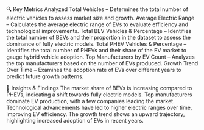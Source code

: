 🔍 Key Metrics Analyzed
Total Vehicles – Determines the total number of electric vehicles to assess market size and growth.
Average Electric Range – Calculates the average electric range of EVs to evaluate efficiency and technological improvements.
Total BEV Vehicles & Percentage – Identifies the total number of BEVs and their proportion in the dataset to assess the dominance of fully electric models.
Total PHEV Vehicles & Percentage – Identifies the total number of PHEVs and their share of the EV market to gauge hybrid vehicle adoption.
Top Manufacturers by EV Count – Analyzes the top manufacturers based on the number of EVs produced.
Growth Trend Over Time – Examines the adoption rate of EVs over different years to predict future growth patterns.

🚀 Insights & Findings
The market share of BEVs is increasing compared to PHEVs, indicating a shift towards fully electric models.
Top manufacturers dominate EV production, with a few companies leading the market.
Technological advancements have led to higher electric ranges over time, improving EV efficiency.
The growth trend shows an upward trajectory, highlighting increased adoption of EVs in recent years.
